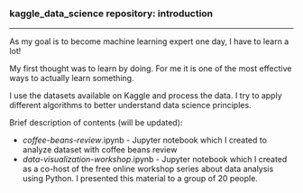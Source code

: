 ### kaggle_data_science repository: introduction

---

As my goal is to become machine learning expert one day, I have to learn a lot!

My first thought was to learn by doing. For me it is one of the most effective ways to actually learn something.

I use the datasets available on Kaggle and process the data. I try to apply different algorithms to better understand data science principles.

Brief description of contents (will be updated):

- *coffee-beans-review*.ipynb - Jupyter notebook which I created to analyze dataset with coffee beans review
- *data-visualization-workshop*.ipynb - Jupyter notebook which I created as a co-host of the free online workshop series about data analysis using Python. I presented this material to a group of 20 people.

